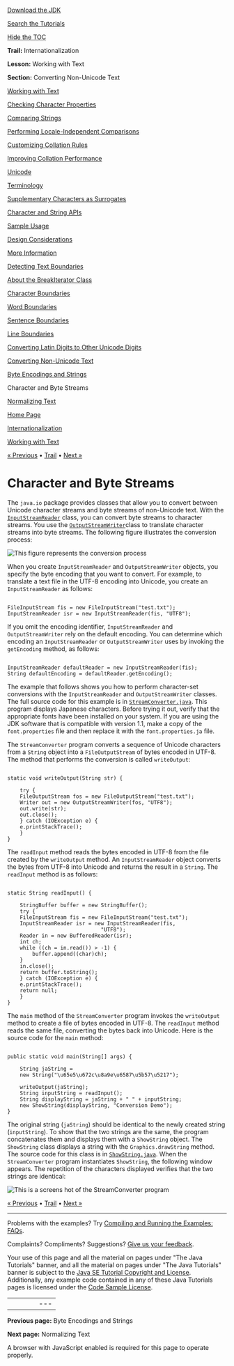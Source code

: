 [Download
the JDK](http://java.sun.com/javase/6/download.jsp)
  
[Search the
Tutorials](../../search.html)
  
[Hide the TOC](javascript:toggleLeft())

**Trail:** Internationalization
  
**Lesson:** Working with Text
  
**Section:** Converting Non-Unicode Text

[Working with Text](index.html)

[Checking Character Properties](charintro.html)

[Comparing Strings](collationintro.html)

[Performing Locale-Independent Comparisons](locale.html)

[Customizing Collation Rules](rule.html)

[Improving Collation Performance](perform.html)

[Unicode](unicode.html)

[Terminology](terminology.html)

[Supplementary Characters as Surrogates](supplementaryChars.html)

[Character and String APIs](characterClass.html)

[Sample Usage](usage.html)

[Design Considerations](design.html)

[More Information](info.html)

[Detecting Text Boundaries](boundaryintro.html)

[About the BreakIterator Class](about.html)

[Character Boundaries](char.html)

[Word Boundaries](word.html)

[Sentence Boundaries](sentence.html)

[Line Boundaries](line.html)

[Converting Latin Digits to Other Unicode Digits](shapedDigits.html)

[Converting Non-Unicode Text](convertintro.html)

[Byte Encodings and Strings](string.html)

Character and Byte Streams

[Normalizing Text](normalizerapi.html)

[Home Page](../../index.html)
>
[Internationalization](../index.html)
>
[Working with Text](index.html)

[« Previous](string.html) • [Trail](../TOC.html) • [Next »](normalizerapi.html)

# Character and Byte Streams

The `java.io`
package provides classes that allow you to convert between Unicode
character streams and byte streams of non-Unicode text. With the
[`InputStreamReader`](http://download.oracle.com/javase/7/docs/api/java/io/InputStreamReader.html) class, you can convert byte streams to character streams. You use the
[`OutputStreamWriter`](http://download.oracle.com/javase/7/docs/api/java/io/OutputStreamWriter.html)class to translate character streams into byte streams. The following
figure illustrates the conversion process:

![This figure represents the conversion process](../../figures/i18n/i18n-6.gif)

When you create `InputStreamReader`
and `OutputStreamWriter` 
objects, you specify the byte encoding that you want to convert. For
example, to translate a text file in the UTF-8 encoding into Unicode,
you create an `InputStreamReader` as follows:

```

FileInputStream fis = new FileInputStream("test.txt");
InputStreamReader isr = new InputStreamReader(fis, "UTF8");

```

If you omit the encoding identifier, `InputStreamReader`
and `OutputStreamWriter`
rely on the default encoding. You can determine which encoding an
`InputStreamReader` or `OutputStreamWriter`
uses by invoking the `getEncoding` method, as follows:

```

InputStreamReader defaultReader = new InputStreamReader(fis);
String defaultEncoding = defaultReader.getEncoding();

```

The example that follows shows you how to perform character-set
conversions with the `InputStreamReader`
and `OutputStreamWriter`
classes. The full source code for this example is in
[`StreamConverter.java`](examples/StreamConverter.java).
This program displays Japanese characters. Before trying it out, verify
that the appropriate fonts have been installed on your system. If you
are using the JDK software that is compatible with version 1.1, make a
copy of the `font.properties` file and then replace it with the
`font.properties.ja` file.

The `StreamConverter`
program converts a sequence of Unicode characters from a `String`
object into a `FileOutputStream`
of bytes encoded in UTF-8. The method that performs the conversion is
called `writeOutput`:

```

static void writeOutput(String str) {

    try {
	FileOutputStream fos = new FileOutputStream("test.txt");
	Writer out = new OutputStreamWriter(fos, "UTF8");
	out.write(str);
	out.close();
    } catch (IOException e) {
	e.printStackTrace();
    }
}

```

The `readInput`
method reads the bytes encoded in UTF-8 from the file created by the
`writeOutput`
method. An `InputStreamReader` 
object converts the bytes from UTF-8 into Unicode and returns the
result in a `String`. The `readInput`
method is as follows:

```

static String readInput() {

    StringBuffer buffer = new StringBuffer();
    try {
	FileInputStream fis = new FileInputStream("test.txt");
	InputStreamReader isr = new InputStreamReader(fis,
						      "UTF8");
	Reader in = new BufferedReader(isr);
	int ch;
	while ((ch = in.read()) > -1) {
		buffer.append((char)ch);
	}
	in.close();
	return buffer.toString();
    } catch (IOException e) {
	e.printStackTrace();
	return null;
    }
}

```

The `main`
method of the `StreamConverter`
program invokes the `writeOutput`
method to create a file of bytes encoded in UTF-8. The `readInput`
method reads the same file, converting the bytes back into Unicode.
Here is the source code for the `main` method:

```

public static void main(String[] args) {

    String jaString =	
	new String("\u65e5\u672c\u8a9e\u6587\u5b57\u5217");

    writeOutput(jaString); 
    String inputString = readInput();
    String displayString = jaString + " " + inputString;
    new ShowString(displayString, "Conversion Demo");
}

```

The original string (`jaString`)
should be identical to the newly created string (`inputString`).
To show that the two strings are the same,
the program concatenates them and displays them with a `ShowString`
object. The `ShowString` class displays a string with the
`Graphics.drawString` method.
The source code for this class is in
[`ShowString.java`](examples/ShowString.java).
When the `StreamConverter` program instantiates `ShowString`,
the following window appears. The repetition of the characters
displayed verifies that the two strings are identical:

![This is a screens hot of the StreamConverter program](../../figures/i18n/conversion.gif)

[« Previous](string.html)
•
[Trail](../TOC.html)
•
[Next »](normalizerapi.html)

---

Problems with the examples? Try [Compiling and Running
the Examples: FAQs](../../information/run-examples.html).
  
Complaints? Compliments? Suggestions? [Give
us your feedback](http://download.oracle.com/javase/feedback.html).

Your use of this page and all the material on pages under "The Java Tutorials" banner,
and all the material on pages under "The Java Tutorials" banner is subject to the [Java SE Tutorial Copyright
and License](../../information/license.html).
Additionally, any example code contained in any of these Java
Tutorials pages is licensed under the
[Code
Sample License](http://developers.sun.com/license/berkeley_license.html).

|  |  |  |  |  |
| --- | --- | --- | --- | --- |
| |  |  | | --- | --- | | duke image | Oracle logo | | [About Oracle](http://www.oracle.com/us/corporate/index.html) | [Oracle Technology Network](http://www.oracle.com/technology/index.html) | [Terms of Service](https://www.samplecode.oracle.com/servlets/CompulsoryClickThrough?type=TermsOfService) | Copyright © 1995, 2011 Oracle and/or its affiliates. All rights reserved. |

**Previous page:** Byte Encodings and Strings
  
**Next page:** Normalizing Text




A browser with JavaScript enabled is required for this page to operate properly.